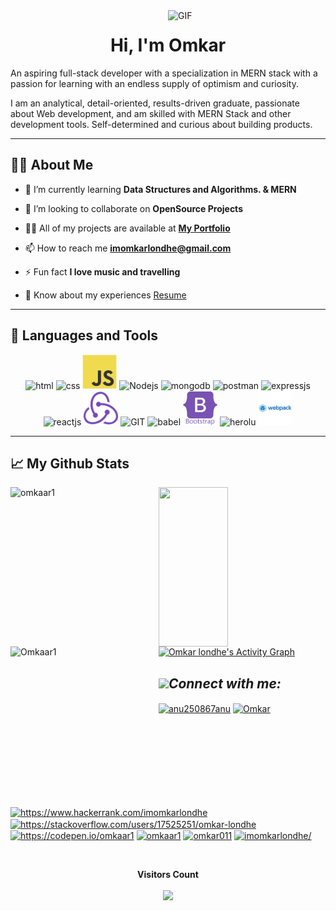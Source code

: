 

<img align="right" alt="GIF" src="https://miro.medium.com/max/700/0*FGD6BUzzZs1VJLuY.gif" width="50%"/>


<h1 align="center">Hi, I'm Omkar </h1>
An aspiring full-stack developer with a specialization in MERN stack with a passion for learning with an endless supply of optimism and curiosity.

I am an analytical, detail-oriented, results-driven graduate, passionate about Web development, and am skilled with MERN Stack and other development tools. Self-determined and curious about building products.
<hr/>


## 🙋‍♂️ About Me

- 🌱 I’m currently learning **Data Structures and Algorithms. & MERN**

- 👯 I’m looking to collaborate on **OpenSource Projects**

- 👨‍💻 All of my projects are available at **[My Portfolio](https://my-portfolio-omkaar1.vercel.app/)**

- 📫 How to reach me **imomkarlondhe@gmail.com**

- ⚡ Fun fact **I love music and travelling**

- 📄 Know about my experiences [Resume](https://drive.google.com/file/d/1xU5_mR6GOLCwfXI3B1EO4KXwPSTwGLus/view)

<hr/>


## 🚀 Languages and Tools

<p align="center">
      <img src="https://www.vectorlogo.zone/logos/w3_html5/w3_html5-icon.svg" alt="html" width="55" height="55"/>
      <img src="https://www.vectorlogo.zone/logos/w3_css/w3_css-icon.svg" alt="css" width="55" height="55"/>
      <img src="https://raw.githubusercontent.com/devicons/devicon/master/icons/javascript/javascript-original.svg" alt="javascript" width="55" height="55"/>
      <img src="https://www.vectorlogo.zone/logos/nodejs/nodejs-icon.svg" alt="Nodejs" width="55" height="55"/>
      <img src="https://www.vectorlogo.zone/logos/mongodb/mongodb-icon.svg" alt="mongodb"  height="55"/>
      <img src="https://www.vectorlogo.zone/logos/getpostman/getpostman-icon.svg" alt="postman" width="55" height="55"/>
      <img src="https://www.vectorlogo.zone/logos/expressjs/expressjs-icon.svg" alt="expressjs" width="55" height="55"/>
      <img src="https://www.vectorlogo.zone/logos/reactjs/reactjs-icon.svg" alt="reactjs" width="55" height="55"/>
      <img src="https://raw.githubusercontent.com/devicons/devicon/master/icons/redux/redux-original.svg" alt="redux" width="55" height="55"/>
      <img src="https://www.vectorlogo.zone/logos/git-scm/git-scm-icon.svg" alt="GIT" width="55" height="55" marginleft="15"/>
      <img src="https://www.vectorlogo.zone/logos/babeljs/babeljs-icon.svg" alt="babel" width="55" height="55" marginleft="15"/>
      <img src="https://raw.githubusercontent.com/devicons/devicon/master/icons/bootstrap/bootstrap-plain-wordmark.svg" alt="Boostrap" width="55" height="55"marginleft="15"/>
      <img src="https://www.vectorlogo.zone/logos/heroku/heroku-icon.svg" alt="herolu" width="55" height="55" marginleft="15"/>
      <a href="https://webpack.js.org" target="_blank" rel="noreferrer"> <img src="https://raw.githubusercontent.com/devicons/devicon/d00d0969292a6569d45b06d3f350f463a0107b0d/icons/webpack/webpack-original-wordmark.svg" alt="webpack" width="55" height="55" marginleft="15"/> </a>
</p>
<hr/>


## 📈 My Github Stats
<div>
<img align="left" src="https://github-readme-stats.vercel.app/api/top-langs?username=omkaar1&show_icons=true&theme=radical" height="255px" width="47%" alt="omkaar1" />
</div>
<div>
  <img align="left" src="https://github-readme-stats.vercel.app/api?username=Omkaar1&show_icons=true&theme=radical" height="255px" width="47%"/>
  <img align="left" src="https://github-readme-streak-stats.herokuapp.com/?user=Omkaar1&theme=radical" alt="Omkaar1" height="255px" width="47%" />
</div>
<div>
  <a href="https://github.com/Omkaar1"><img alt="Omkar londhe's Activity Graph" src="https://activity-graph.herokuapp.com/graph?username=Omkaar1&hide_border=true&theme=redical" /></a>
</div
<hr/>

##  <i><img src="https://raw.githubusercontent.com/ShahriarShafin/ShahriarShafin/main/Assets/handshake.gif" width="80"/>Connect with me: </i>
<p align="left">
<a href="https://twitter.com/IMOmkaar" target="blank"><img align="center" src="https://www.vectorlogo.zone/logos/twitter/twitter-official.svg" alt="anu250867anu" height="30" width="40" /></a>
<a href="https://www.linkedin.com/in/omkar-londhe-495956224/" target="blank"><img align="center" src="https://www.vectorlogo.zone/logos/linkedin/linkedin-icon.svg" alt="Omkar" height="30" width="40" /></a>
<a href="https://www.hackerrank.com/imomkarlondhe" target="blank"><img align="center" src="https://raw.githubusercontent.com/rahuldkjain/github-profile-readme-generator/master/src/images/icons/Social/hackerrank.svg" alt="https://www.hackerrank.com/imomkarlondhe" height="30" width="40" /></a>
<a href="https://stackoverflow.com/users/17525251/omkar-londhe" target="blank"><img align="center" src="https://raw.githubusercontent.com/rahuldkjain/github-profile-readme-generator/master/src/images/icons/Social/stack-overflow.svg" alt="https://stackoverflow.com/users/17525251/omkar-londhe" height="30" width="40" /></a> 
<a href="https://codepen.io/omkaar1" target="blank"><img align="center" src="https://raw.githubusercontent.com/rahuldkjain/github-profile-readme-generator/master/src/images/icons/Social/codepen.svg" alt="https://codepen.io/omkaar1" height="30" width="40" /></a>
<a href="https://codesandbox.com/omkaar1" target="blank"><img align="center" src="https://raw.githubusercontent.com/rahuldkjain/github-profile-readme-generator/master/src/images/icons/Social/codesandbox.svg" alt="omkaar1" height="30" width="40" /></a>
<a href="https://www.codechef.com/users/omkar011" target="blank"><img align="center" src="https://cdn.jsdelivr.net/npm/simple-icons@3.1.0/icons/codechef.svg" alt="omkar011" height="30" width="40" /></a>
<a href="https://www.leetcode.com/imomkarlondhe/" target="blank"><img align="center" src="https://raw.githubusercontent.com/rahuldkjain/github-profile-readme-generator/master/src/images/icons/Social/leet-code.svg" alt="imomkarlondhe/" height="30" width="40" /></a>
</p>
      
<div align="center">
<br><p align="centre"><b>Visitors Count</b></p>  
<p align="center"><img align="center" src="https://profile-counter.glitch.me/{Omkaar1}/count.svg" /></p> 
<br></div>
